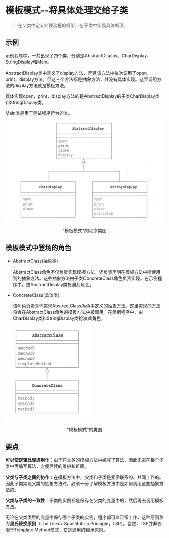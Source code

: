 # 模板模式--将具体处理交给子类

> 在父类中定义处理流程的框架，在子类中实现具体处理。

## 示例
示例程序中，一共出现了四个类，分别是AbstractDisplay、CharDisplay、StringDisplay和Main。

AbstractDisplay类中定义了display方法，而且该方法中依次调用了open，print，display方法。但这三个方法都是抽象方法，并没有具体实现。这里调用方法的display方法就是模板方法。

具体实现open，print，display方法的是AbstractDisplay的子类CharDisplay类和StringDisplay类。

Main类是用于测试程序行为的类。

![示例程序的类图.png](img/"模板模式"的示例程序类图.png)
<div style="text-align: center;">"模板模式"的程序类图</div>

## 模板模式中登场的角色
- AbstractClass(抽象类)

  AbstractClass角色不仅负责实现模板方法，还负责声明在模板方法中所使用到的抽象方法。这些抽象方法由子类ConcreteClass角色负责实现。在示例程序中，由AbstractDisplay类扮演此角色。

- ConcreteClass(具体类)

  该角色负责具体实现AbstractClass角色中定义的抽象方法。这里实现的方法将会在AbstractClass角色的模板方法中被调用。在示例程序中，由CharDisplay类和StringDisplay类扮演此角色。

!["模板模式"的类图.png](img/"模板模式"的类图.png)
<div style="text-align: center;">"模板模式"的类图</div> 

## 要点

**可以使逻辑处理通用化**：由于在父类的模板方法中编写了算法，因此无需在每个子类中再编写算法，方便后续的维护和扩展。

**父类与子类之间的协作**：在模板方法中，父类和子类是紧密联系的、共同工作的。因此子类实现父类的抽象方法时，必须十分了解模板方法中是如何调用这些抽象方法的。

**父类与子类的一致性**：子类的实例都是保存在父类的变量中的，然后再去调用模板方法。

无论在父类类型的变量中保存哪个子类的实例，程序都可以正常工作，这种原则称为**里氏替换原则**（The Liskov Substitution Principle，LSP）。当然，LSP并非仅限于Template Method模式，它是通用的继承原则。

